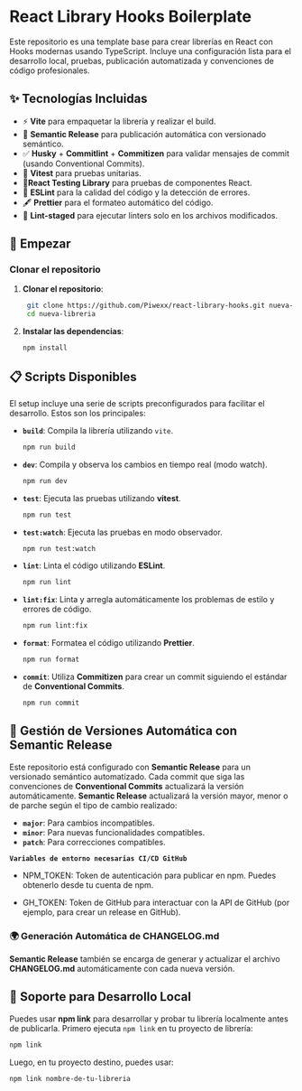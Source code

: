 # React Library Hooks Boilerplate

Este repositorio es una template base para crear librerías en React con Hooks modernas usando TypeScript. Incluye una configuración lista para el desarrollo local, pruebas, publicación automatizada y convenciones de código profesionales.

## ✨ Tecnologías Incluidas

- ⚡️ **Vite** para empaquetar la librería y realizar el build.
- 🧠 **Semantic Release** para publicación automática con versionado semántico.
- ✅ **Husky** + **Commitlint** + **Commitizen** para validar mensajes de commit (usando Conventional Commits).
- 📝 **Vitest** para pruebas unitarias.
- 🧪**React Testing Library** para pruebas de componentes React.
- 🎨 **ESLint** para la calidad del código y la detección de errores.
- 🖋️ **Prettier** para el formateo automático del código.
- 🔗 **Lint-staged** para ejecutar linters solo en los archivos modificados.

## 🚀 Empezar

### Clonar el repositorio

1. **Clonar el repositorio**:

   ```bash
    git clone https://github.com/Piwexx/react-library-hooks.git nueva-libreria
    cd nueva-libreria
   ```

2. **Instalar las dependencias**:

   ```bash
   npm install
   ```

## 📋 Scripts Disponibles

El setup incluye una serie de scripts preconfigurados para facilitar el desarrollo. Estos son los principales:

- **`build`**: Compila la librería utilizando `vite`.

  ```bash
  npm run build
  ```

- **`dev`**: Compila y observa los cambios en tiempo real (modo watch).

  ```bash
  npm run dev
  ```

- **`test`**: Ejecuta las pruebas utilizando **vitest**.

  ```bash
  npm run test
  ```

- **`test:watch`**: Ejecuta las pruebas en modo observador.

  ```bash
  npm run test:watch
  ```

- **`lint`**: Linta el código utilizando **ESLint**.

  ```bash
  npm run lint
  ```

- **`lint:fix`**: Linta y arregla automáticamente los problemas de estilo y errores de código.

  ```bash
  npm run lint:fix
  ```

- **`format`**: Formatea el código utilizando **Prettier**.

  ```bash
  npm run format
  ```

- **`commit`**: Utiliza **Commitizen** para crear un commit siguiendo el estándar de **Conventional Commits**.
  ```bash
  npm run commit
  ```

## 🔑 Gestión de Versiones Automática con Semantic Release

Este repositorio está configurado con **Semantic Release** para un versionado semántico automatizado. Cada commit que siga las convenciones de **Conventional Commits** actualizará la versión automáticamente. **Semantic Release** actualizará la versión mayor, menor o de parche según el tipo de cambio realizado:

- **`major`**: Para cambios incompatibles.
- **`minor`**: Para nuevas funcionalidades compatibles.
- **`patch`**: Para correcciones compatibles.

**`Variables de entorno necesarias CI/CD GitHub`**

- NPM_TOKEN: Token de autenticación para publicar en npm. Puedes obtenerlo desde tu cuenta de npm.

- GH_TOKEN: Token de GitHub para interactuar con la API de GitHub (por ejemplo, para crear un release en GitHub).

### 🌍 Generación Automática de CHANGELOG.md

**Semantic Release** también se encarga de generar y actualizar el archivo **CHANGELOG.md** automáticamente con cada nueva versión.

## 🔗 Soporte para Desarrollo Local

Puedes usar **npm link** para desarrollar y probar tu librería localmente antes de publicarla. Primero ejecuta `npm link` en tu proyecto de librería:

```bash
npm link
```

Luego, en tu proyecto destino, puedes usar:

```bash
npm link nombre-de-tu-libreria
```
